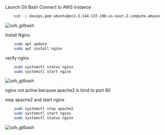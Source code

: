 Launch Git Bash
Connect to AWS instance
```bash
    ssh -i devops.pem ubuntu@ec2-3-144-137-190.us-east-2.compute.amazonaws.com
 ```

![ssh_gitbash](http://cybronix.com.ng/devops/ssh_with_gitbash.png)

Install Nginx

```bash
    sudo apt update
    sudo apt install nginx
```
verify nginx
```bash
    sudo systemctl status nginx
    sudo systemctl start nginx
```
![ssh_gitbash](http://cybronix.com.ng/devops/nginx_dead.png)

nginx not active because apache2 is bind to port 80

stop apache2 and start nginx
```bash
    sudo systemctl stop apache2
    sudo systemctl start nginx
    sudo systemctl status nginx
```
![ssh_gitbash](http://cybronix.com.ng/devops/nginx_start.png)

